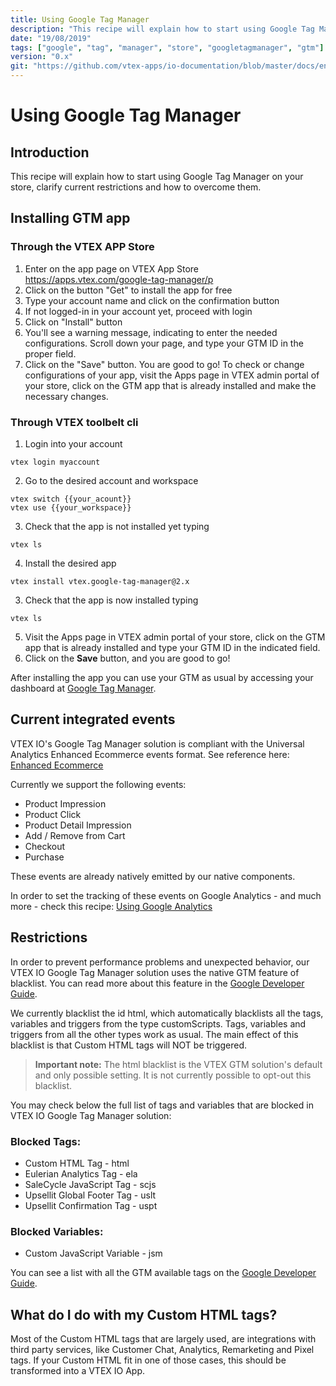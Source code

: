 ```yaml
---
title: Using Google Tag Manager
description: "This recipe will explain how to start using Google Tag Manager on your store, clarify current restrictions and how to overcome them."
date: "19/08/2019"
tags: ["google", "tag", "manager", "store", "googletagmanager", "gtm"]
version: "0.x"
git: "https://github.com/vtex-apps/io-documentation/blob/master/docs/en/Recipes/store/using-google-tag-manager.md"
---
```


# Using Google Tag Manager

## Introduction 

This recipe will explain how to start using Google Tag Manager on your store, clarify current restrictions and how to overcome them.


## Installing GTM app

### Through the VTEX APP Store
1. Enter on the app page on VTEX App Store  https://apps.vtex.com/google-tag-manager/p  
2. Click on the button "Get" to install the app for free  
3. Type your account name and click on the confirmation button  
4. If not logged-in in your account yet, proceed with login
5. Click on "Install" button
6. You'll see a warning message, indicating to enter the needed configurations. Scroll down your page, and type your GTM ID in the proper field.
7. Click on the "Save" button. You are good to go! To check or change configurations of your app, visit the Apps page in VTEX admin portal of your store, click on the GTM app that is already installed and make the necessary changes.

### Through VTEX toolbelt cli
1. Login into your account 
```
vtex login myaccount
```
2. Go to the desired account and workspace 
```
vtex switch {{your_acount}}
vtex use {{your_workspace}}
```
3. Check that the app is not installed yet typing 
```
vtex ls
```
4. Install the desired app 
```
vtex install vtex.google-tag-manager@2.x
```
3. Check that the app is now installed typing 
```
vtex ls
```
5. Visit the Apps page in VTEX admin portal of your store, click on the GTM app that is already installed and type your GTM ID in the indicated field.
6. Click on the **Save** button, and you are good to go!

After installing the app you can use your GTM as usual by accessing your dashboard at [Google Tag Manager](https://tagmanager.google.com/). 

## Current integrated events

VTEX IO's Google Tag Manager solution is compliant with the Universal Analytics Enhanced Ecommerce events format. See reference here: [Enhanced Ecommerce](https://developers.google.com/tag-manager/enhanced-ecommerce) 

Currently we support the following events:
- Product Impression
- Product Click
- Product Detail Impression
- Add / Remove from Cart
- Checkout
- Purchase

These events are already natively emitted by our native components. 

In order to set the tracking of these events on Google Analytics - and much more - check this recipe: [Using Google Analytics](https://vtex.io/docs/recipes/store/googleAnalytics)

## Restrictions

In order to prevent performance problems and unexpected behavior, our VTEX IO Google Tag Manager solution uses the native GTM feature of blacklist. You can read more about this feature in the [Google Developer Guide](https://developers.google.com/tag-manager/devguide).

We currently blacklist the id html, which automatically blacklists all the tags, variables and triggers from the type customScripts. Tags, variables and triggers from all the other types work as usual. The main effect of this blacklist is that Custom HTML tags will NOT be triggered. 

>**Important note:**  The html blacklist is the VTEX GTM solution's default and only possible setting. It is not currently possible to opt-out this blacklist. 

You may check below the full list of tags and variables that are blocked in VTEX IO Google Tag Manager solution:

### Blocked Tags:
- Custom HTML Tag - html
- Eulerian Analytics Tag - ela
- SaleCycle JavaScript Tag  - scjs
- Upsellit Global Footer Tag - uslt
- Upsellit Confirmation Tag - uspt

### Blocked Variables:
- Custom JavaScript Variable - jsm

You can see a list with all the GTM available tags on the [Google Developer Guide](https://developers.google.com/tag-manager/devguide).


## What do I do with my Custom HTML tags?

Most of the Custom HTML tags that are largely used, are integrations with third party services, like Customer Chat, Analytics, Remarketing and Pixel tags. If your Custom HTML fit in one of those cases, this should be transformed into a VTEX IO App.
